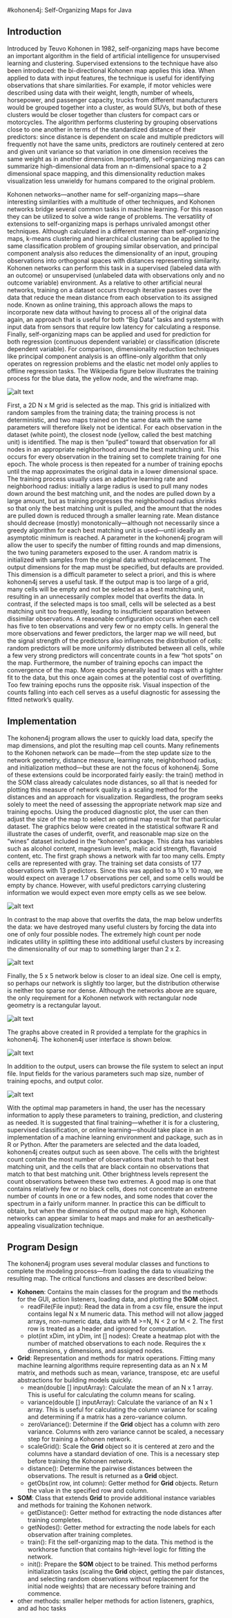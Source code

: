 #kohonen4j: Self-Organizing Maps for Java

## Introduction
  Introduced by Teuvo Kohonen in 1982, self-organizing maps have become an important algorithm in the field of artificial intelligence for unsupervised learning and clustering. Supervised extensions to the technique have also been introduced: the bi-directional Kohonen map applies this idea. When applied to data with input features, the technique is useful for identifying observations that share similarities. For example, if motor vehicles were described using data with their weight, length, number of wheels, horsepower, and passenger capacity, trucks from different manufacturers would be grouped together into a cluster, as would SUVs, but both of these clusters would be closer together than clusters for compact cars or motorcycles. The algorithm performs clustering by grouping observations close to one another in terms of the standardized distance of their predictors: since distance is dependent on scale and multiple predictors will frequently not have the same units, predictors are routinely centered at zero and given unit variance so that variation in one dimension receives the same weight as in another dimension. Importantly, self-organizing maps can summarize high-dimensional data from an n-dimensional space to a 2 dimensional space mapping, and this dimensionality reduction makes visualization less unwieldy for humans compared to the original problem.
  
  Kohonen networks—another name for self-organizing maps—share interesting similarities with a multitude of other techniques, and Kohonen networks bridge several common tasks in machine learning. For this reason they can be utilized to solve a wide range of problems. The versatility of extensions to self-organizing maps is perhaps unrivaled amongst other techniques. Although calculated in a different manner than self-organizing maps, k-means clustering and hierarchical clustering can be applied to the same classification problem of grouping similar observation, and principal component analysis also reduces the dimensionality of an input, grouping observations into orthogonal spaces with distances representing similarity. Kohonen networks can perform this task in a supervised (labeled data with an outcome) or unsupervised (unlabeled data with observations only and no outcome variable) environment. As a relative to other artificial neural networks, training on a dataset occurs through iterative passes over the data that reduce the mean distance from each observation to its assigned node. Known as online training, this approach allows the maps to incorporate new data without having to process all of the original data again, an approach that is useful for both “Big Data” tasks and systems with input data from sensors that require low latency for calculating a response. Finally, self-organizing maps can be applied and used for prediction for both regression (continuous dependent variable) or classification (discrete dependent variable). For comparison, dimensionality reduction techniques like principal component analysis is an offline-only algorithm that only operates on regression problems and the elastic net model only applies to offline regression tasks. The Wikipedia figure below illustrates the training process for the blue data, the yellow node, and the wireframe map.

![alt text](img/background.jpg "Kohonen network training process")

First, a 2D N x M grid is selected as the map. This grid is initialized with random samples from the training data; the training process is not deterministic, and two maps trained on the same data with the same parameters will therefore likely not be identical. For each observation in the dataset (white point), the closest node (yellow, called the best matching unit) is identified. The map is then “pulled” toward that observation for all nodes in an appropriate neighborhood around the best matching unit. This occurs for every observation in the training set to complete training for one epoch. The whole process is then repeated for a number of training epochs until the map approximates the original data in a lower dimensional space. The training process usually uses an adaptive learning rate and neighborhood radius: initially a large radius is used to pull many nodes down around the best matching unit, and the nodes are pulled down by a large amount, but as training progresses the neighborhood radius shrinks so that only the best matching unit is pulled, and the amount that the nodes are pulled down is reduced through a smaller learning rate.
	Mean distance should decrease (mostly) monotonically—although not necessarily since a greedy algorithm for each best matching unit is used—until ideally an asymptotic minimum is reached. A parameter in the kohonen4j program will allow the user to specify the number of fitting rounds and map dimensions, the two tuning parameters exposed to the user. A random matrix is initialized with samples from the original data without replacement. The output dimensions for the map must be specified, but defaults are provided. This dimension is a difficult parameter to select a priori, and this is where kohonen4j serves a useful task. If the output map is too large of a grid, many cells will be empty and not be selected as a best matching unit, resulting in an unnecessarily complex model that overfits the data. In contrast, if the selected maps is too small, cells will be selected as a best matching unit too frequently, leading to insufficient separation between dissimilar observations. A reasonable configuration occurs when each cell has five to ten observations and very few or no empty cells. In general the more observations and fewer predictors, the larger map we will need, but the signal strength of the predictors also influences the distribution of cells: random predictors will be more uniformly distributed between all cells, while a few very strong predictors will concentrate counts in a few “hot spots” on the map. Furthermore, the number of training epochs can impact the convergence of the map. More epochs generally lead to maps with a tighter fit to the data, but this once again comes at the potential cost of overfitting. Too few training epochs runs the opposite risk. Visual inspection of the counts falling into each cell serves as a useful diagnostic for assessing the fitted network’s quality.
## Implementation
The kohonen4j program allows the user to quickly load data, specify the map dimensions, and plot the resulting map cell counts. Many refinements to the Kohonen network can be made—from the step update size to the network geometry, distance measure, learning rate, neighborhood radius, and initialization method—but these are not the focus of kohonen4j. Some of these extensions could be incorporated fairly easily: the train() method in the SOM class already calculates node distances, so all that is needed for plotting this measure of network quality is a scaling method for the distances and an approach for visualization. Regardless, the program seeks solely to meet the need of assessing the appropriate network map size and training epochs. Using the produced diagnostic plot, the user can then adjust the size of the map to select an optimal map result for that particular dataset. The graphics below were created in the statistical software R and illustrate the cases of underfit, overfit, and reasonable map size on the “wines” dataset included in the “kohonen” package. This data has variables such as alcohol content, magnesium levels, malic acid strength, flavanoid content, etc. The first graph shows a network with far too many cells. Empty cells are represented with gray. The training set data consists of 177 observations with 13 predictors. Since this was applied to a 10 x 10 map, we would expect on average 1.7 observations per cell, and some cells would be empty by chance. However, with useful predictors carrying clustering information we would expect even more empty cells as we see below.

![alt text](img/overfit.png "Example of an overfit map")

In contrast to the map above that overfits the data, the map below underfits the data: we have destroyed many useful clusters by forcing the data into one of only four possible nodes. The extremely high count per node indicates utility in splitting these into additional useful clusters by increasing the dimensionality of our map to something larger than 2 x 2.

![alt text](img/underfit.png "Example of an underfit map")

Finally, the 5 x 5 network below is closer to an ideal size. One cell is empty, so perhaps our network is slightly too larger, but the distribution otherwise is neither too sparse nor dense. Although the networks above are square, the only requirement for a Kohonen network with rectangular node geometry is a rectangular layout.

![alt text](img/som.png "Example of an well-fit map")

The graphs above created in R provided a template for the graphics in kohonen4j. The kohonen4j user interface is shown below.

![alt text](GUI.png "The kohonen4j GUI")

In addition to the output, users can browse the file system to select an input file. Input fields for the various parameters such map size, number of training epochs, and output color.

![alt text](output.png "The plotted map of the Kohonen network")

With the optimal map parameters in hand, the user has the necessary information to apply these parameters to training, prediction, and clustering as needed. It is suggested that final training—whether it is for a clustering, supervised classification, or online learning—should take place in an implementation of a machine learning environment and package, such as in R or Python. After the parameters are selected and the data loaded, kohonen4j creates output such as seen above. The cells with the brightest count contain the most number of observations that match to that best matching unit, and the cells that are black contain no observations that match to that best matching unit. Other brightness levels represent the count observations between these two extremes. A good map is one that contains relatively few or no black cells, does not concentrate an extreme number of counts in one or a few nodes, and some nodes that cover the spectrum in a fairly uniform manner. In practice this can be difficult to obtain, but when the dimensions of the output map are high, Kohonen networks can appear similar to heat maps and make for an aesthetically-appealing visualization technique. 
## Program Design
The kohonen4j program uses several modular classes and functions to complete the modeling process—from loading the data to visualizing the resulting map. The critical functions and classes are described below:
* **Kohonen**: Contains the main classes for the program and the methods for the GUI, action listeners, loading data, and plotting the **SOM** object.
  * readFile(File input): Read the data in from a csv file, ensure the input contains legal N x M numeric data. This method will not allow jagged arrays, non-numeric data, data with M >=N, N < 2 or M < 2. The first row is treated as a header and ignored for computation.
  * plot(int xDim, int yDim, int [] nodes): Create a heatmap plot with the number of matched observations to each node. Requires the x dimensions, y dimensions, and assigned nodes.
* **Grid**: Representation and methods for matrix operations. Fitting many machine learning algorithms require representing data as an N x M matrix, and methods such as mean, variance, transpose, etc are useful abstractions for building models quickly.
  * mean(double [] inputArray): Calculate the mean of an N x 1 array. This is useful for calculating the column means for scaling.
  * variance(double [] inputArray): Calculate the variance of an N x 1 array. This is useful for calculating the column variance for scaling and determining if a matrix has a zero-variance column.
  * zeroVariance(): Determine if the **Grid** object has a column with zero variance. Columns with zero variance cannot be scaled, a necessary step for training a Kohonen network.
  * scaleGrid(): Scale the **Grid** object so it is centered at zero and the columns have a standard deviation of one. This is a necessary step before training the Kohonen network.
  * distance(): Determine the pairwise distances between the observations. The result is returned as a **Grid** object.
  * getObs(int row, int column): Getter method for **Grid** objects. Return the value in the specified row and column.
* **SOM**: Class that extends **Grid** to provide additional instance variables and methods for training the Kohonen network.
  * getDistance(): Getter method for extracting the node distances after training completes.
  * getNodes(): Getter method for extracting the node labels for each observation after training completes.
  * train(): Fit the self-organizing map to the data. This method is the workhorse function that contains high-level logic for fitting the network. 
  * init(): Prepare the **SOM** object to be trained. This method performs initialization tasks (scaling the **Grid** object, getting the pair distances, and selecting random observations without replacement for the initial node weights) that are necessary before training and commence.
* other methods: smaller helper methods for action listeners, graphics, and ad hoc tasks
